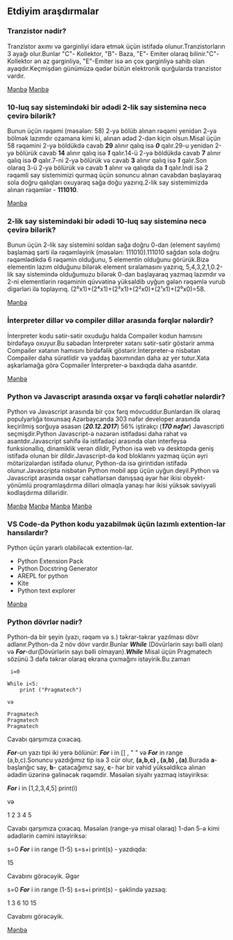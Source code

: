  ## Etdiyim araşdırmalar

### Tranzistor nədir?

Tranzistor axımı və gərginliyi idarə etmək üçün istifadə olunur.Tranzistorların 3 ayağı olur.Bunlar "C"- Kollektor, "B"- Baza, "E"- Emiter olaraq bilinir."C"- Kollektor ən az gərginliyə, "E"-Emiter isə ən çox gərginliyə sahib olan ayaqdır.Keçmişdən günümüzə qədər bütün elektronik qurğularda tranzistor vardır.

 [Mənbə](https://elektroavtomatika.blogspot.com/2017/05/tranzistor-2.html)
 [Mənbə](https://www.youtube.com/watch?v=HktvKH-cdM4)

 ### 10-luq say sistemindəki bir ədədi 2-lik say sisteminə necə çevirə bilərik?

Bunun üçün rəqəmi (məsələn: 58) 2-yə bölüb alınan rəqəmi yenidən 2-yə bölmək lazımdır ozamana kimi ki, alınan ədəd 2-dən kiçin olsun.Misal üçün 58 rəqəmini 2-yə böldükdə cavab **29** alınır qalıq isə ***0*** qalır.29-u yenidən 2-yə bölürük cavab **14** alınır qalıq isə ***1*** qalır.14-ü 2-yə böldükdə cavab **7** alınır qalıq isə ***0*** qalır.7-ni 2-yə bölürük və cavab **3** alınır qalıq isə ***1*** qalır.Son olaraq 3-ü 2-yə bölürük və cavab **1** alınır və qalıqda da ***1*** qalır.İndi isə 2 rəqəmli say sistemimizi qurmaq üçün sonuncu alınan cavabdan başlayaraq sola doğru qalıqları oxuyaraq sağa doğu yazırıq.2-lik say sistemimizdə alınan rəqəmlər - **111010**.

 [Mənbə](https://youtu.be/2lrbAvpDloU)

 ### 2-lik say sistemindəki bir ədədi 10-luq say sisteminə necə çevirə bilərik?

Bunun üçün 2-lik say sistemini soldan sağa doğru 0-dan (element sayılımı) başlamaq şərti ilə rəqəmləyirik (məsələn: 111010).111010 sağdan sola doğru rəqəmlədikdə 6 rəqəmin olduğunu, 5 elementin olduğunu görürük.Bizə elementin lazım olduğunu bilərək element sıralamasını yazırıq, 5,4,3,2,1,0.2-lik say sistemində olduğumuzu bilərək 0-dan başlayaraq yazmaq lazımdır və 2-ni elementlərin rəqəminin qüvvətinə yüksəldib uyğun gələn rəqəmlə vurub digərləri ilə toplayırıq. (2⁵x1)+(2⁴x1)+(2³x1)+(2²x0)+(2¹x1)+(2⁰x0)=58.

 [Mənbə](https://youtu.be/0fURVcwtSAc)

 ### İnterpreter dillər və compiler dillər arasında fərqlər nələrdir?
 
İnterpreter kodu sətir-sətir oxuduğu halda Compailer kodun hamısını birdəfəyə oxuyur.Bu səbədən İnterpreter xətanı sətir-sətir göstərir amma Compailer xətanın hamısını birdəfəlik göstərir.İnterpreter-ə nisbətən Compailer daha sürətlidir və yaddaş baxımından daha az yer tutur.Xəta aşkarlamağa görə Copmailer İnterpreter-ə baxdıqda daha asantdır.

 [Mənbə](https://az.surveillancepackages.com/difference-between-compiler-and-interpreter-2a62)

 ### Python və Javascript arasında oxşar və fərqli cəhətlər nələrdir?

Python və Javascript arasında bir çox fərq mövcuddur.Bunlardan ilk olaraq populyarlığa toxunsaq Azərbaycanda 303 nəfər developer arasında keçirilmiş sorğuya əsasən (***20.12.2017***) 56% iştirakçı (***170 nəfər***) Javascripti seçmişdir.Python Javascript-ə nəzərən istifadəsi daha rahat və asantdır.Javascript səhifə ilə istifadəçi arasında olan interfeysə funksionallıq, dinamiklik verən dildir, Python isə web və desktopda geniş istifadə olunan bir dildir.Javascript-də kod bloklarını yazmaq üçün əyri mötərizələrdən istifadə olunur, Python-da isə girintidən istifadə olunur.Javascriptə nisbətən Python mobil app üçün uyğun deyil.Python və Javascript arasında oxşar cəhətlərsən danışsaq əyər hər ikisi obyekt-yönümlü proqramlaşdırma dilləri olmaqla yanaşı hər ikisi yüksək səviyyəli kodlaşdırma dilləridir.

 [Mənbə](https://az.wikipedia.org/wiki/JavaScript)
 [Mənbə](https://az.wikipedia.org/wiki/Python_(proqramla%C5%9Fd%C4%B1rma_dili))
 [Mənbə](https://hackr.io/blog/python-vs-javascript)
 [Mənbə](https://www.google.com/search?q=JavaScript+vs+Python+similarity&sxsrf=ALeKk01_3eBSxRaB4HdVslEDVFoQTxRO6w%3A1624403852358&ei=jG_SYJihFeKsrgTXybOwBQ&oq=JavaScript+vs+Python+similarity&gs_lcp=Cgdnd3Mtd2l6EAMyBggAEBYQHjoHCAAQRxCwA0oECEEYAFDSvBxY0rwcYNvCHGgBcAJ4AIAB6gGIAfoCkgEFMC4xLjGYAQCgAQKgAQGqAQdnd3Mtd2l6yAEIwAEB&sclient=gws-wiz&ved=0ahUKEwiYl930r6zxAhVilosKHdfkDFYQ4dUDCA4&uact=5#:~:text=Python%20and%20JavaScript%20have%20a%20few%20notable%20similarities%20in%20use%20and%20structure.%20Both%20are%20object-oriented%2C%20making%20them%20ideal%20for%20large%20and%20complex%20software%20development.%20Additionally%2C%20JavaScript%20and%20Python%20are%20dynamically-typed%20high-level%20coding%20languages%2C%20which%20makes%20learning%20them%20fairly%20easy.)

 ### VS Code-da Python kodu yazabilmək üçün lazımlı extention-lar hansılardır?

Python üçün yararlı olabiləcək extention-lar.
 - Python Extension Pack
 - Python Docstring Generator
 - AREPL for python
 - Kite
 - Python text explorer

 [Mənbə](https://www.youtube.com/watch?v=W--_EOzdTHk)

 ### Python dövrlər nədir? 

 Python-da bir şeyin (yazı, rəqəm və s.) təkrar-təkrar yazılması dövr adlanır.Python-da 2 növ dövr vardır.Bunlar ***While*** (Dövürlərin sayı bəlli olan) və ***For***-dur(Dövürlərin sayı bəlli olmayan).***While***
 Misal üçün Pragmatech sözünü 3 dəfə təkrar olaraq ekrana çıxmağını istəyirik.Bu zaman
 ``` 
  i=0

 While i<5:
     print ("Pragmatech")

və

Pragmatech
Pragmatech
Pragmatech
 ```

Cavabı qarşımıza çıxacaq.

***For***-un yazı tipi iki yerə bölünür:
***For*** i in [] , " " və ***For*** in range (a,b,c).Sonuncu yazdığımız tip isə 3 cür olur, **(a,b,c) , (a,b) , (a)**.Burada **a**- başlanğıc say, **b**- çatacağımız say, **c**- hər bir vahid yüksəldikcə alınan ədadin üzərinə gəlinəcək rəqəmdir.
Məsələn siyahı yazmaq istəyiriksə:

 ***For*** i in [1,2,3,4,5]
        print(i)

və

1
2
3
4
5

Cavabı qarşımıza çıxacaq.
Məsələn (range-yə misal olaraq) 1-dən 5-ə kimi ədadlərin cəmini istəyiriksə:

s=0
***For*** i in range (1-5)
        s=s+i
print(s) - yazdıqda:

15

Cavabını görəcəyik.
Əgər

s=0
***For*** i in range (1-5)
        s=s+i
        print(s) - şəklində yazsaq:

1
3
6
10
15

Cavabını görəcəyik.    

[Mənbə](https://www.youtube.com/watch?v=XjFWvXlmQZI)